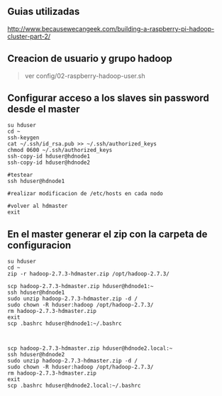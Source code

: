 ## Guias utilizadas
http://www.becausewecangeek.com/building-a-raspberry-pi-hadoop-cluster-part-2/

## Creacion de usuario y grupo hadoop
>ver config/02-raspberry-hadoop-user.sh

## Configurar acceso a los slaves sin password desde el master
```
su hduser  
cd ~
ssh-keygen  
cat ~/.ssh/id_rsa.pub >> ~/.ssh/authorized_keys  
chmod 0600 ~/.ssh/authorized_keys  
ssh-copy-id hduser@hdnode1
ssh-copy-id hduser@hdnode2

#testear
ssh hduser@hdnode1

#realizar modificacion de /etc/hosts en cada nodo

#volver al hdmaster
exit
```


## En el master generar el zip con la carpeta de configuracion
```
su hduser
cd ~
zip -r hadoop-2.7.3-hdmaster.zip /opt/hadoop-2.7.3/

scp hadoop-2.7.3-hdmaster.zip hduser@hdnode1:~
ssh hduser@hdnode1
sudo unzip hadoop-2.7.3-hdmaster.zip -d /
sudo chown -R hduser:hadoop /opt/hadoop-2.7.3/
rm hadoop-2.7.3-hdmaster.zip
exit
scp .bashrc hduser@hdnode1:~/.bashrc



scp hadoop-2.7.3-hdmaster.zip hduser@hdnode2.local:~
ssh hduser@hdnode2
sudo unzip hadoop-2.7.3-hdmaster.zip -d /
sudo chown -R hduser:hadoop /opt/hadoop-2.7.3/
rm hadoop-2.7.3-hdmaster.zip
exit
scp .bashrc hduser@hdnode2.local:~/.bashrc
```
